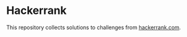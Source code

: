 # Hackerrank

This repository collects solutions to challenges from [hackerrank.com](https://www.hackerrank.com).
